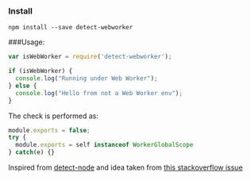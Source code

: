 ### Install

```shell
npm install --save detect-webworker
```

###Usage:

```js
var isWebWorker = require('detect-webworker');

if (isWebWorker) {
  console.log("Running under Web Worker");
} else {
  console.log("Hello from not a Web Worker env");
}
```

The check is performed as:
```js
module.exports = false;
try {
  module.exports = self instanceof WorkerGlobalScope
} catch(e) {}
```

Inspired from [detect-node](https://github.com/iliakan/detect-node) and idea taken from [this stackoverflow issue](http://stackoverflow.com/questions/7931182/reliably-detect-if-the-script-is-executing-in-a-web-worker)